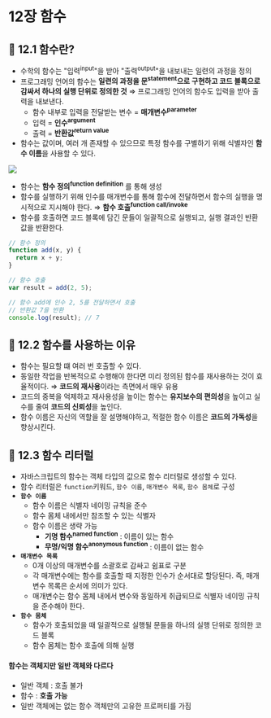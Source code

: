 # 12장 함수

## 📂 12.1 함수란?

- 수학의 함수는 "입력<sup>input</sup>"을 받아 "출력<sup>output</sup>"을 내보내는 일련의 과정을 정의
- 프로그래밍 언어의 함수는 **일련의 과정을 문<sup>statement</sup>으로 구현하고 코드 블록으로 감싸서 하나의 실행 단위로 정의한 것**
  ⇒ 프로그래밍 언어의 함수도 입력을 받아 출력을 내보낸다.
  - 함수 내부로 입력을 전달받는 변수 = **매개변수<sup>parameter</sup>**
  - 입력 = **인수<sup>argument</sup>**
  - 출력 = **반환값<sup>return value</sup>**
- 함수는 값이며, 여러 개 존재할 수 있으므로 특정 함수를 구별하기 위해 식별자인 **함수 이름**을 사용할 수 있다.

![](https://i.imgur.com/MIP9mIm.png)

- 함수는 **함수 정의<sup>function definition</sup>** 를 통해 생성
- 함수를 실행하기 위해 인수를 매개변수를 통해 함수에 전달하면서 함수의 실행을 명시적으로 지시해야 한다.
  ⇒ **함수 호출<sup>function call/invoke</sup>**
- 함수를 호출하면 코드 블록에 담긴 문들이 일괄적으로 실행되고, 실행 결과인 반환값을 반환한다.

```javascript
// 함수 정의
function add(x, y) {
  return x + y;
}

// 함수 호출
var result = add(2, 5);

// 함수 add에 인수 2, 5를 전달하면서 호출
// 반환값 7을 반환
console.log(result); // 7
```

## 📂 12.2 함수를 사용하는 이유

- 함수는 필요할 떄 여러 번 호출할 수 있다.
- 동일한 작업을 반복적으로 수행해야 한다면 미리 정의된 함수를 재사용하는 것이 효율적이다.
  ⇒ **코드의 재사용**이라는 측면에서 매우 유용
- 코드의 중복을 억제하고 재사용성을 높이는 함수는 **유지보수의 편의성**을 높이고 실수를 줄여 **코드의 신뢰성**을 높인다.
- 함수 이름은 자신의 역할을 잘 설명해야하고, 적절한 함수 이름은 **코드의 가독성**을 향상시킨다.

## 📂 12.3 함수 리터럴

- 자바스크립트의 함수는 객체 타입의 값으로 함수 리터럴로 생성할 수 있다.
- 함수 리터럴은 `function`키워드, `함수 이름`, `매개변수 목록`, `함수 몸체`로 구성
- **`함수 이름`**
  - 함수 이름은 식별자 네이밍 규칙을 준수
  - 함수 몸체 내에서만 참조할 수 있는 식별자
  - 함수 이름은 생략 가능
    - **기명 함수<sup>named function</sup>** : 이름이 있는 함수
    - **무명/익명 함수<sup>anonymous function</sup>** : 이름이 없는 함수
- **`매개변수 목록`**
  - 0개 이상의 매개변수를 소괄호로 감싸고 쉼표로 구분
  - 각 매개변수에는 함수를 호출할 때 지정한 인수가 순서대로 할당된다. 즉, 매개변수 목록은 순서에 의미가 있다.
  - 매개변수는 함수 몸체 내에서 변수와 동일하게 취급되므로 식별자 네이밍 규칙을 준수해야 한다.
- **`함수 몸체`**
  - 함수가 호출되었을 때 일괄적으로 실행될 문들을 하나의 실행 단위로 정의한 코드 블록
  - 함수 몸체는 함수 호출에 의해 실행

#### 함수는 객체지만 일반 객체와 다르다

- 일반 객체 : 호출 불가
- 함수 : **호출 가능**
- 일반 객체에는 없는 함수 객체만의 고유한 프로퍼티를 가짐
